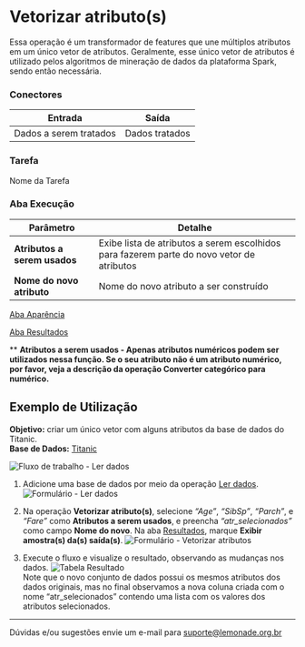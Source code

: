 # Vetorizar atributo(s)

Essa operação é um transformador de features que une múltiplos atributos em um único vetor de atributos. Geralmente, esse único vetor de atributos é utilizado pelos algoritmos de mineração de dados da plataforma Spark, sendo então necessária.


### Conectores
| Entrada | Saída |
| --- | --- |
| Dados a serem tratados | Dados tratados |

### Tarefa
Nome da Tarefa

### Aba Execução
| Parâmetro | Detalhe |
| --- | --- |
| **Atributos a serem usados** | Exibe lista de atributos a serem escolhidos para fazerem parte do novo vetor de atributos |
| **Nome do novo atributo** | Nome do novo atributo a ser construído |

[Aba Aparência][1]

[Aba Resultados][2] 

\*\* **Atributos a serem usados - Apenas atributos numéricos podem ser utilizados nessa função. Se o seu atributo não é um atributo numérico, por favor, veja a descrição da operação Converter categórico para numérico.**

## Exemplo de Utilização
**Objetivo:** criar um único vetor com alguns atributos da base de dados do Titanic.\
**Base de Dados:** [Titanic][3]

![Fluxo de trabalho - Ler dados](/img/spark/pre-processamento-de-dados/representacao-de-atributos-vetorizar-atributos/image3.png)

1. Adicione uma base de dados por meio da operação [Ler dados][4].
![Formulário - Ler dados](/img/spark/pre-processamento-de-dados/representacao-de-atributos-vetorizar-atributos/image4.png)

2. Na operação **Vetorizar atributo(s)**, selecione *“Age”*, *“SibSp”*, *“Parch”*, e *“Fare”* como **Atributos a serem usados**, e preencha *“atr_selecionados”* como campo **Nome do novo**. Na aba [Resultados][2], marque **Exibir amostra(s) da(s) saída(s)**.
![Formulário - Vetorizar atributos](/img/spark/pre-processamento-de-dados/representacao-de-atributos-vetorizar-atributos/image2.png)

3. Execute o fluxo e visualize o resultado, observando as mudanças nos dados.
![Tabela Resultado](/img/spark/pre-processamento-de-dados/representacao-de-atributos-vetorizar-atributos/image1.png)\
Note que o novo conjunto de dados possui os mesmos atributos dos dados originais, mas no final observamos a nova coluna criada com o nome “atr_selecionados” contendo uma lista com os valores dos atributos selecionados.

---
Dúvidas e/ou sugestões envie um e-mail para suporte@lemonade.org.br

[1]: /spark/
[2]: /spark/
[3]: /spark/
[4]: /spark/